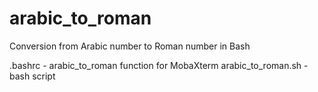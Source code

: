 # arabic_to_roman
Conversion from Arabic number to Roman number in Bash

.bashrc - arabic_to_roman function for MobaXterm
arabic_to_roman.sh - bash script
